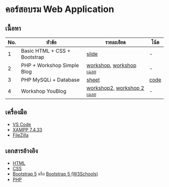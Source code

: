 # คอร์สอบรม Web Application

## เนื้อหา

| No. | หัวข้อ | รายละเอียด | โน้ต |
| ------ |------ |------ |------ |
| 1 | Basic HTML + CSS + Bootstrap | [slide](https://docs.google.com/presentation/d/1rinKfWdBZsMlSqnOvMhqJLBdIKbVpKGpnfSd16cvCuo/edit?usp=sharing) | - |
| 2 | PHP + Workshop Simple Blog | [workshop](https://github.com/docxed/webapp-train66/wiki/workshop%E2%80%90simpleblog), [workshop เฉลย](https://github.com/docxed/webapp-train66/blob/main/day1/workshop/index.php) | - |
| 3 | PHP MySQLi + Database | [sheet](https://github.com/docxed/webapp-train66/wiki/PHP-MySQLi-DATABASE) | [code](https://github.com/docxed/webapp-train66/wiki/code) |
| 4 | Workshop YouBlog | [workshop2](https://github.com/docxed/webapp-train66/wiki/workshop-YouBlog), [workshop 2 เฉลย](https://github.com/docxed/webapp-train66/tree/main/day2/youblog) | - |

## เครื่องมือ

- [VS Code](https://code.visualstudio.com/)
- [XAMPP 7.4.33](https://sourceforge.net/projects/xampp/files/XAMPP%20Windows/7.4.33/xampp-windows-x64-7.4.33-0-VC15-installer.exe/download)
- [FileZilla](https://t.ly/GGd8)

## เอกสารอ้างอิง

- [HTML](https://www.w3schools.com/html/default.asp)
- [CSS](https://www.w3schools.com/css/default.asp)
- [Bootstrap 5](https://www.w3schools.com/bootstrap5/index.php) หรือ  [Bootstrap 5 (W3Schools)](https://www.w3schools.com/bootstrap5/index.php)
- [PHP](https://www.w3schools.com/php/default.asp)

